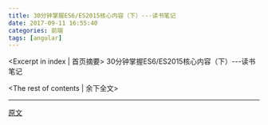 ```yaml
---
title: 30分钟掌握ES6/ES2015核心内容（下）---读书笔记
date: 2017-09-11 16:55:40
categories: 前端
tags: [angular]
---
```

<Excerpt in index | 首页摘要> 
30分钟掌握ES6/ES2015核心内容（下）---读书笔记
<!-- more -->
<The rest of contents | 余下全文>

-----

[原文](https://segmentfault.com/a/1190000004368132)
